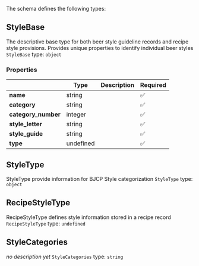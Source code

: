 The schema defines the following types:

## StyleBase
The descriptive base type for both beer style guideline records and recipe style provisions. Provides unique properties to identify individual beer styles
`StyleBase` type: `object`

### Properties

|   |Type|Description|Required|
|---|----|-----------|--------|
| **name** | string|  | :white_check_mark: |
| **category** | string|  | :white_check_mark: |
| **category_number** | integer|  | :white_check_mark: |
| **style_letter** | string|  | :white_check_mark: |
| **style_guide** | string|  | :white_check_mark: |
| **type** | undefined|  | :white_check_mark: |

## StyleType
StyleType provide information for BJCP Style categorization
`StyleType` type: `object`


## RecipeStyleType
RecipeStyleType defines style information stored in a recipe record
`RecipeStyleType` type: `undefined`


## StyleCategories
*no description yet*
`StyleCategories` type: `string`


